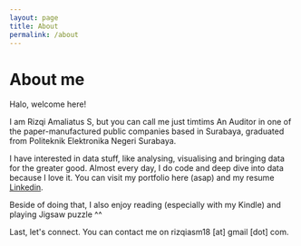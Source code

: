 ```yaml
---
layout: page
title: About
permalink: /about
---
```


# About me 

Halo, welcome here!

I am Rizqi Amaliatus S, but you can call me just timtims
An Auditor in one of the paper-manufactured public companies based in Surabaya, graduated from Politeknik Elektronika Negeri Surabaya.

I have interested in data stuff, like analysing, visualising and bringing data for the greater good. 
Almost every day, I do code and deep dive into data because I love it. You can visit my portfolio here (asap) and my resume [Linkedin](https://www.linkedin.com/rizqiamaliatuss).

Beside of doing that, I also enjoy reading (especially with my Kindle) and playing Jigsaw puzzle ^^

Last, let's connect. You can contact me on rizqiasm18 [at] gmail [dot] com. 


